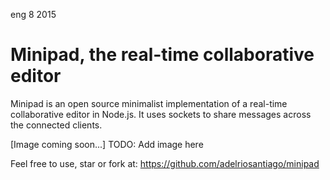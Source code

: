 <permalink>eng</permalink>
<month>8</month>
<year>2015</year>

# Minipad, the real-time collaborative editor

Minipad is an open source minimalist implementation of a real-time collaborative editor in Node.js. It uses sockets to share messages across the connected clients.

[Image coming soon...]
<hidden>TODO: Add image here</hidden>

Feel free to use, star or fork at: https://github.com/adelriosantiago/minipad


